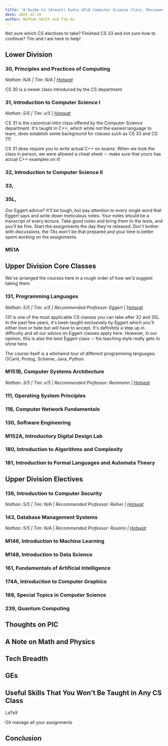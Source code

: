 ```yaml
---
title: "A Guide to (Almost) Every UCLA Computer Science Class, Reviewed By Two Alumni"
date: 2021-12-19
author: Nathan Smith and Tim Gu
---
```


Not sure which CS electives to take? Finished CS 33 and not sure how to continue? Tim and I are here to help!

## Lower Division

### 30, Principles and Practices of Computing

_Nathan: N/A | Tim: N/A | [Hotseat](https://hotseat.io/courses/2910)_

CS 30 is a newer class introduced by the CS department

### 31, Introduction to Computer Science I

_Nathan: 5/5 | Tim: x/5 | [Hotseat](https://hotseat.io/courses/3073)_

CS 31 is the canonical intro class offered by the Computer Science department. It's taught in C++, which while not the easiest language to learn, does establish some background for classes such as CS 33 and CS 111.

CS 31 does require you to write actual C++ on exams. When we took the class in person, we were allowed a cheat sheet -- make sure that yours has actual C++ examples on it!

### 32, Introduction to Computer Science II

### 33,

### 35L,

Our Eggert advice? It'll be tough, but pay attention to every single word that Eggert says and write down meticulous notes. Your notes should be a transcript of every lecture. Take good notes and bring them to the tests, and you'll be fine. Start the assignments the day they're released. Don't bother with discussions, the TAs won't be that prepared and your time is better spent working on the assignments.

### M51A

## Upper Division Core Classes

We've arranged the courses here in a rough order of how we'd suggest taking them.

### 131, Programming Languages

_Nathan: 5/5 | Tim: x/5 | Recommended Professor: Eggert | [Hotseat](https://hotseat.io/courses/2973)_

131 is one of the most applicable CS classes you can take after 32 and 35L. In the past few years, it's been taught exclusively by Eggert which you'll either love or hate but will have to accept. It's definitely a step up in difficulty and all our advice on Eggert classes apply here. However, in our opinion, this is also the best Eggert class -- his teaching style really gets to shine here.

The course itself is a whirlwind tour of different programming languages: OCaml, Prolog, Scheme, Java, Python.

### M151B, Computer Systems Architecture

_Nathan: 3/5 | Tim: x/5 | Recommended Professor: Reinmann | [Hotseat](https://hotseat.io/courses/3115)_

### 111, Operating System Principles

### 118, Computer Network Fundamentals

### 130, Software Engineering

### M152A, Introductory Digital Design Lab

### 180, Introduction to Algorithms and Complexity

### 181, Introduction to Formal Languages and Automata Theory

## Upper Division Electives

### 136, Introduction to Computer Security

_Nathan: 5/5 | Tim: N/A | Recommended Professor: Reiher | [Hotseat](https://hotseat.io/courses/2973)_

### 143, Database Management Systems

_Nathan: 5/5 | Tim: N/A | Recommended Professor: Rosario | [Hotseat](https://hotseat.io/courses/2973)_

### M146, Introduction to Machine Learning

### M148, Introduction to Data Science

### 161, Fundamentals of Artificial Intelligence

### 174A, Introduction to Computer Graphics

### 188, Special Topics in Computer Science

### 239, Quantum Computing

## Thoughts on PIC

## A Note on Math and Physics

## Tech Breadth

## GEs

## Useful Skills That You Won't Be Taught in Any CS Class

LaTeX

Git manage all your assignments

## Conclusion
